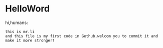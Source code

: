 # HelloWord

hi,humans:
    
    this is mr.li
    and this file is my first code in Gethub,welcom you to commit it and make it more stronger!
